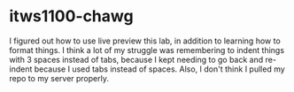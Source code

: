 # itws1100-chawg

I figured out how to use live preview this lab, in addition to 
learning how to format things.
I think a lot of my struggle was remembering to indent things with 3
spaces instead of tabs, because I kept needing to go back and re-indent because I used tabs instead of spaces.
Also, I don't think I pulled my repo to my server properly.